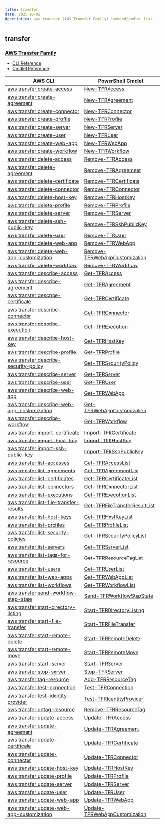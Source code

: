 ```yaml
---
title: transfer
date: 2025-10-02
description: aws transfer (AWS Transfer Family) command/cmdlet list.
---
```


## transfer

### [AWS Transfer Family](https://aws.amazon.com/aws-transfer-family/)

* [CLI Reference](https://awscli.amazonaws.com/v2/documentation/api/latest/reference/transfer/index.html)
* [Cmdlet Reference](https://docs.aws.amazon.com/powershell/latest/reference/items/AWS_Transfer_for_SFTP_cmdlets.html)

|AWS CLI|PowerShell Cmdlet|
|----|----|
|[aws transfer create-access](https://awscli.amazonaws.com/v2/documentation/api/latest/reference/transfer/create-access.html)|[New-TFRAccess](https://docs.aws.amazon.com/powershell/latest/reference/items/New-TFRAccess.html)|
|[aws transfer create-agreement](https://awscli.amazonaws.com/v2/documentation/api/latest/reference/transfer/create-agreement.html)|[New-TFRAgreement](https://docs.aws.amazon.com/powershell/latest/reference/items/New-TFRAgreement.html)|
|[aws transfer create-connector](https://awscli.amazonaws.com/v2/documentation/api/latest/reference/transfer/create-connector.html)|[New-TFRConnector](https://docs.aws.amazon.com/powershell/latest/reference/items/New-TFRConnector.html)|
|[aws transfer create-profile](https://awscli.amazonaws.com/v2/documentation/api/latest/reference/transfer/create-profile.html)|[New-TFRProfile](https://docs.aws.amazon.com/powershell/latest/reference/items/New-TFRProfile.html)|
|[aws transfer create-server](https://awscli.amazonaws.com/v2/documentation/api/latest/reference/transfer/create-server.html)|[New-TFRServer](https://docs.aws.amazon.com/powershell/latest/reference/items/New-TFRServer.html)|
|[aws transfer create-user](https://awscli.amazonaws.com/v2/documentation/api/latest/reference/transfer/create-user.html)|[New-TFRUser](https://docs.aws.amazon.com/powershell/latest/reference/items/New-TFRUser.html)|
|[aws transfer create-web-app](https://awscli.amazonaws.com/v2/documentation/api/latest/reference/transfer/create-web-app.html)|[New-TFRWebApp](https://docs.aws.amazon.com/powershell/latest/reference/items/New-TFRWebApp.html)|
|[aws transfer create-workflow](https://awscli.amazonaws.com/v2/documentation/api/latest/reference/transfer/create-workflow.html)|[New-TFRWorkflow](https://docs.aws.amazon.com/powershell/latest/reference/items/New-TFRWorkflow.html)|
|[aws transfer delete-access](https://awscli.amazonaws.com/v2/documentation/api/latest/reference/transfer/delete-access.html)|[Remove-TFRAccess](https://docs.aws.amazon.com/powershell/latest/reference/items/Remove-TFRAccess.html)|
|[aws transfer delete-agreement](https://awscli.amazonaws.com/v2/documentation/api/latest/reference/transfer/delete-agreement.html)|[Remove-TFRAgreement](https://docs.aws.amazon.com/powershell/latest/reference/items/Remove-TFRAgreement.html)|
|[aws transfer delete-certificate](https://awscli.amazonaws.com/v2/documentation/api/latest/reference/transfer/delete-certificate.html)|[Remove-TFRCertificate](https://docs.aws.amazon.com/powershell/latest/reference/items/Remove-TFRCertificate.html)|
|[aws transfer delete-connector](https://awscli.amazonaws.com/v2/documentation/api/latest/reference/transfer/delete-connector.html)|[Remove-TFRConnector](https://docs.aws.amazon.com/powershell/latest/reference/items/Remove-TFRConnector.html)|
|[aws transfer delete-host-key](https://awscli.amazonaws.com/v2/documentation/api/latest/reference/transfer/delete-host-key.html)|[Remove-TFRHostKey](https://docs.aws.amazon.com/powershell/latest/reference/items/Remove-TFRHostKey.html)|
|[aws transfer delete-profile](https://awscli.amazonaws.com/v2/documentation/api/latest/reference/transfer/delete-profile.html)|[Remove-TFRProfile](https://docs.aws.amazon.com/powershell/latest/reference/items/Remove-TFRProfile.html)|
|[aws transfer delete-server](https://awscli.amazonaws.com/v2/documentation/api/latest/reference/transfer/delete-server.html)|[Remove-TFRServer](https://docs.aws.amazon.com/powershell/latest/reference/items/Remove-TFRServer.html)|
|[aws transfer delete-ssh-public-key](https://awscli.amazonaws.com/v2/documentation/api/latest/reference/transfer/delete-ssh-public-key.html)|[Remove-TFRSshPublicKey](https://docs.aws.amazon.com/powershell/latest/reference/items/Remove-TFRSshPublicKey.html)|
|[aws transfer delete-user](https://awscli.amazonaws.com/v2/documentation/api/latest/reference/transfer/delete-user.html)|[Remove-TFRUser](https://docs.aws.amazon.com/powershell/latest/reference/items/Remove-TFRUser.html)|
|[aws transfer delete-web-app](https://awscli.amazonaws.com/v2/documentation/api/latest/reference/transfer/delete-web-app.html)|[Remove-TFRWebApp](https://docs.aws.amazon.com/powershell/latest/reference/items/Remove-TFRWebApp.html)|
|[aws transfer delete-web-app-customization](https://awscli.amazonaws.com/v2/documentation/api/latest/reference/transfer/delete-web-app-customization.html)|[Remove-TFRWebAppCustomization](https://docs.aws.amazon.com/powershell/latest/reference/items/Remove-TFRWebAppCustomization.html)|
|[aws transfer delete-workflow](https://awscli.amazonaws.com/v2/documentation/api/latest/reference/transfer/delete-workflow.html)|[Remove-TFRWorkflow](https://docs.aws.amazon.com/powershell/latest/reference/items/Remove-TFRWorkflow.html)|
|[aws transfer describe-access](https://awscli.amazonaws.com/v2/documentation/api/latest/reference/transfer/describe-access.html)|[Get-TFRAccess](https://docs.aws.amazon.com/powershell/latest/reference/items/Get-TFRAccess.html)|
|[aws transfer describe-agreement](https://awscli.amazonaws.com/v2/documentation/api/latest/reference/transfer/describe-agreement.html)|[Get-TFRAgreement](https://docs.aws.amazon.com/powershell/latest/reference/items/Get-TFRAgreement.html)|
|[aws transfer describe-certificate](https://awscli.amazonaws.com/v2/documentation/api/latest/reference/transfer/describe-certificate.html)|[Get-TFRCertificate](https://docs.aws.amazon.com/powershell/latest/reference/items/Get-TFRCertificate.html)|
|[aws transfer describe-connector](https://awscli.amazonaws.com/v2/documentation/api/latest/reference/transfer/describe-connector.html)|[Get-TFRConnector](https://docs.aws.amazon.com/powershell/latest/reference/items/Get-TFRConnector.html)|
|[aws transfer describe-execution](https://awscli.amazonaws.com/v2/documentation/api/latest/reference/transfer/describe-execution.html)|[Get-TFRExecution](https://docs.aws.amazon.com/powershell/latest/reference/items/Get-TFRExecution.html)|
|[aws transfer describe-host-key](https://awscli.amazonaws.com/v2/documentation/api/latest/reference/transfer/describe-host-key.html)|[Get-TFRHostKey](https://docs.aws.amazon.com/powershell/latest/reference/items/Get-TFRHostKey.html)|
|[aws transfer describe-profile](https://awscli.amazonaws.com/v2/documentation/api/latest/reference/transfer/describe-profile.html)|[Get-TFRProfile](https://docs.aws.amazon.com/powershell/latest/reference/items/Get-TFRProfile.html)|
|[aws transfer describe-security-policy](https://awscli.amazonaws.com/v2/documentation/api/latest/reference/transfer/describe-security-policy.html)|[Get-TFRSecurityPolicy](https://docs.aws.amazon.com/powershell/latest/reference/items/Get-TFRSecurityPolicy.html)|
|[aws transfer describe-server](https://awscli.amazonaws.com/v2/documentation/api/latest/reference/transfer/describe-server.html)|[Get-TFRServer](https://docs.aws.amazon.com/powershell/latest/reference/items/Get-TFRServer.html)|
|[aws transfer describe-user](https://awscli.amazonaws.com/v2/documentation/api/latest/reference/transfer/describe-user.html)|[Get-TFRUser](https://docs.aws.amazon.com/powershell/latest/reference/items/Get-TFRUser.html)|
|[aws transfer describe-web-app](https://awscli.amazonaws.com/v2/documentation/api/latest/reference/transfer/describe-web-app.html)|[Get-TFRWebApp](https://docs.aws.amazon.com/powershell/latest/reference/items/Get-TFRWebApp.html)|
|[aws transfer describe-web-app-customization](https://awscli.amazonaws.com/v2/documentation/api/latest/reference/transfer/describe-web-app-customization.html)|[Get-TFRWebAppCustomization](https://docs.aws.amazon.com/powershell/latest/reference/items/Get-TFRWebAppCustomization.html)|
|[aws transfer describe-workflow](https://awscli.amazonaws.com/v2/documentation/api/latest/reference/transfer/describe-workflow.html)|[Get-TFRWorkflow](https://docs.aws.amazon.com/powershell/latest/reference/items/Get-TFRWorkflow.html)|
|[aws transfer import-certificate](https://awscli.amazonaws.com/v2/documentation/api/latest/reference/transfer/import-certificate.html)|[Import-TFRCertificate](https://docs.aws.amazon.com/powershell/latest/reference/items/Import-TFRCertificate.html)|
|[aws transfer import-host-key](https://awscli.amazonaws.com/v2/documentation/api/latest/reference/transfer/import-host-key.html)|[Import-TFRHostKey](https://docs.aws.amazon.com/powershell/latest/reference/items/Import-TFRHostKey.html)|
|[aws transfer import-ssh-public-key](https://awscli.amazonaws.com/v2/documentation/api/latest/reference/transfer/import-ssh-public-key.html)|[Import-TFRSshPublicKey](https://docs.aws.amazon.com/powershell/latest/reference/items/Import-TFRSshPublicKey.html)|
|[aws transfer list-accesses](https://awscli.amazonaws.com/v2/documentation/api/latest/reference/transfer/list-accesses.html)|[Get-TFRAccessList](https://docs.aws.amazon.com/powershell/latest/reference/items/Get-TFRAccessList.html)|
|[aws transfer list-agreements](https://awscli.amazonaws.com/v2/documentation/api/latest/reference/transfer/list-agreements.html)|[Get-TFRAgreementList](https://docs.aws.amazon.com/powershell/latest/reference/items/Get-TFRAgreementList.html)|
|[aws transfer list-certificates](https://awscli.amazonaws.com/v2/documentation/api/latest/reference/transfer/list-certificates.html)|[Get-TFRCertificateList](https://docs.aws.amazon.com/powershell/latest/reference/items/Get-TFRCertificateList.html)|
|[aws transfer list-connectors](https://awscli.amazonaws.com/v2/documentation/api/latest/reference/transfer/list-connectors.html)|[Get-TFRConnectorList](https://docs.aws.amazon.com/powershell/latest/reference/items/Get-TFRConnectorList.html)|
|[aws transfer list-executions](https://awscli.amazonaws.com/v2/documentation/api/latest/reference/transfer/list-executions.html)|[Get-TFRExecutionList](https://docs.aws.amazon.com/powershell/latest/reference/items/Get-TFRExecutionList.html)|
|[aws transfer list-file-transfer-results](https://awscli.amazonaws.com/v2/documentation/api/latest/reference/transfer/list-file-transfer-results.html)|[Get-TFRFileTransferResultList](https://docs.aws.amazon.com/powershell/latest/reference/items/Get-TFRFileTransferResultList.html)|
|[aws transfer list-host-keys](https://awscli.amazonaws.com/v2/documentation/api/latest/reference/transfer/list-host-keys.html)|[Get-TFRHostKeyList](https://docs.aws.amazon.com/powershell/latest/reference/items/Get-TFRHostKeyList.html)|
|[aws transfer list-profiles](https://awscli.amazonaws.com/v2/documentation/api/latest/reference/transfer/list-profiles.html)|[Get-TFRProfileList](https://docs.aws.amazon.com/powershell/latest/reference/items/Get-TFRProfileList.html)|
|[aws transfer list-security-policies](https://awscli.amazonaws.com/v2/documentation/api/latest/reference/transfer/list-security-policies.html)|[Get-TFRSecurityPolicyList](https://docs.aws.amazon.com/powershell/latest/reference/items/Get-TFRSecurityPolicyList.html)|
|[aws transfer list-servers](https://awscli.amazonaws.com/v2/documentation/api/latest/reference/transfer/list-servers.html)|[Get-TFRServerList](https://docs.aws.amazon.com/powershell/latest/reference/items/Get-TFRServerList.html)|
|[aws transfer list-tags-for-resource](https://awscli.amazonaws.com/v2/documentation/api/latest/reference/transfer/list-tags-for-resource.html)|[Get-TFRResourceTagList](https://docs.aws.amazon.com/powershell/latest/reference/items/Get-TFRResourceTagList.html)|
|[aws transfer list-users](https://awscli.amazonaws.com/v2/documentation/api/latest/reference/transfer/list-users.html)|[Get-TFRUserList](https://docs.aws.amazon.com/powershell/latest/reference/items/Get-TFRUserList.html)|
|[aws transfer list-web-apps](https://awscli.amazonaws.com/v2/documentation/api/latest/reference/transfer/list-web-apps.html)|[Get-TFRWebAppList](https://docs.aws.amazon.com/powershell/latest/reference/items/Get-TFRWebAppList.html)|
|[aws transfer list-workflows](https://awscli.amazonaws.com/v2/documentation/api/latest/reference/transfer/list-workflows.html)|[Get-TFRWorkflowList](https://docs.aws.amazon.com/powershell/latest/reference/items/Get-TFRWorkflowList.html)|
|[aws transfer send-workflow-step-state](https://awscli.amazonaws.com/v2/documentation/api/latest/reference/transfer/send-workflow-step-state.html)|[Send-TFRWorkflowStepState](https://docs.aws.amazon.com/powershell/latest/reference/items/Send-TFRWorkflowStepState.html)|
|[aws transfer start-directory-listing](https://awscli.amazonaws.com/v2/documentation/api/latest/reference/transfer/start-directory-listing.html)|[Start-TFRDirectoryListing](https://docs.aws.amazon.com/powershell/latest/reference/items/Start-TFRDirectoryListing.html)|
|[aws transfer start-file-transfer](https://awscli.amazonaws.com/v2/documentation/api/latest/reference/transfer/start-file-transfer.html)|[Start-TFRFileTransfer](https://docs.aws.amazon.com/powershell/latest/reference/items/Start-TFRFileTransfer.html)|
|[aws transfer start-remote-delete](https://awscli.amazonaws.com/v2/documentation/api/latest/reference/transfer/start-remote-delete.html)|[Start-TFRRemoteDelete](https://docs.aws.amazon.com/powershell/latest/reference/items/Start-TFRRemoteDelete.html)|
|[aws transfer start-remote-move](https://awscli.amazonaws.com/v2/documentation/api/latest/reference/transfer/start-remote-move.html)|[Start-TFRRemoteMove](https://docs.aws.amazon.com/powershell/latest/reference/items/Start-TFRRemoteMove.html)|
|[aws transfer start-server](https://awscli.amazonaws.com/v2/documentation/api/latest/reference/transfer/start-server.html)|[Start-TFRServer](https://docs.aws.amazon.com/powershell/latest/reference/items/Start-TFRServer.html)|
|[aws transfer stop-server](https://awscli.amazonaws.com/v2/documentation/api/latest/reference/transfer/stop-server.html)|[Stop-TFRServer](https://docs.aws.amazon.com/powershell/latest/reference/items/Stop-TFRServer.html)|
|[aws transfer tag-resource](https://awscli.amazonaws.com/v2/documentation/api/latest/reference/transfer/tag-resource.html)|[Add-TFRResourceTag](https://docs.aws.amazon.com/powershell/latest/reference/items/Add-TFRResourceTag.html)|
|[aws transfer test-connection](https://awscli.amazonaws.com/v2/documentation/api/latest/reference/transfer/test-connection.html)|[Test-TFRConnection](https://docs.aws.amazon.com/powershell/latest/reference/items/Test-TFRConnection.html)|
|[aws transfer test-identity-provider](https://awscli.amazonaws.com/v2/documentation/api/latest/reference/transfer/test-identity-provider.html)|[Test-TFRIdentityProvider](https://docs.aws.amazon.com/powershell/latest/reference/items/Test-TFRIdentityProvider.html)|
|[aws transfer untag-resource](https://awscli.amazonaws.com/v2/documentation/api/latest/reference/transfer/untag-resource.html)|[Remove-TFRResourceTag](https://docs.aws.amazon.com/powershell/latest/reference/items/Remove-TFRResourceTag.html)|
|[aws transfer update-access](https://awscli.amazonaws.com/v2/documentation/api/latest/reference/transfer/update-access.html)|[Update-TFRAccess](https://docs.aws.amazon.com/powershell/latest/reference/items/Update-TFRAccess.html)|
|[aws transfer update-agreement](https://awscli.amazonaws.com/v2/documentation/api/latest/reference/transfer/update-agreement.html)|[Update-TFRAgreement](https://docs.aws.amazon.com/powershell/latest/reference/items/Update-TFRAgreement.html)|
|[aws transfer update-certificate](https://awscli.amazonaws.com/v2/documentation/api/latest/reference/transfer/update-certificate.html)|[Update-TFRCertificate](https://docs.aws.amazon.com/powershell/latest/reference/items/Update-TFRCertificate.html)|
|[aws transfer update-connector](https://awscli.amazonaws.com/v2/documentation/api/latest/reference/transfer/update-connector.html)|[Update-TFRConnector](https://docs.aws.amazon.com/powershell/latest/reference/items/Update-TFRConnector.html)|
|[aws transfer update-host-key](https://awscli.amazonaws.com/v2/documentation/api/latest/reference/transfer/update-host-key.html)|[Update-TFRHostKey](https://docs.aws.amazon.com/powershell/latest/reference/items/Update-TFRHostKey.html)|
|[aws transfer update-profile](https://awscli.amazonaws.com/v2/documentation/api/latest/reference/transfer/update-profile.html)|[Update-TFRProfile](https://docs.aws.amazon.com/powershell/latest/reference/items/Update-TFRProfile.html)|
|[aws transfer update-server](https://awscli.amazonaws.com/v2/documentation/api/latest/reference/transfer/update-server.html)|[Update-TFRServer](https://docs.aws.amazon.com/powershell/latest/reference/items/Update-TFRServer.html)|
|[aws transfer update-user](https://awscli.amazonaws.com/v2/documentation/api/latest/reference/transfer/update-user.html)|[Update-TFRUser](https://docs.aws.amazon.com/powershell/latest/reference/items/Update-TFRUser.html)|
|[aws transfer update-web-app](https://awscli.amazonaws.com/v2/documentation/api/latest/reference/transfer/update-web-app.html)|[Update-TFRWebApp](https://docs.aws.amazon.com/powershell/latest/reference/items/Update-TFRWebApp.html)|
|[aws transfer update-web-app-customization](https://awscli.amazonaws.com/v2/documentation/api/latest/reference/transfer/update-web-app-customization.html)|[Update-TFRWebAppCustomization](https://docs.aws.amazon.com/powershell/latest/reference/items/Update-TFRWebAppCustomization.html)|

